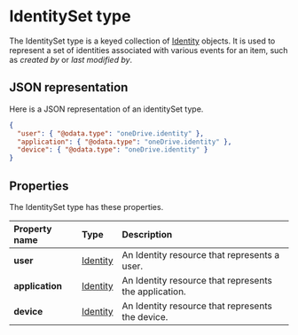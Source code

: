 ﻿# IdentitySet type
The IdentitySet type is a keyed collection of [Identity](identity.md) objects.
It is used to represent a set of identities associated with various events for an item, such as
_created by_ or _last modified by_.

## JSON representation
Here is a JSON representation of an identitySet type.

<!-- { "blockType": "resource", "@odata.type": "oneDrive.identitySet", "optionalProperties": ["user", "application", "device"] } -->
```json
{
  "user": { "@odata.type": "oneDrive.identity" },
  "application": { "@odata.type": "oneDrive.identity" },
  "device": { "@odata.type": "oneDrive.identity" }
}
```
## Properties
The IdentitySet type has these properties.

| Property name   | Type                    | Description                                           |
|:----------------|:------------------------|:------------------------------------------------------|
| **user**        | [Identity](identity.md) | An Identity resource that represents a user.          |
| **application** | [Identity](identity.md) | An Identity resource that represents the application. |
| **device**      | [Identity](identity.md) | An Identity resource that represents the device.      |
